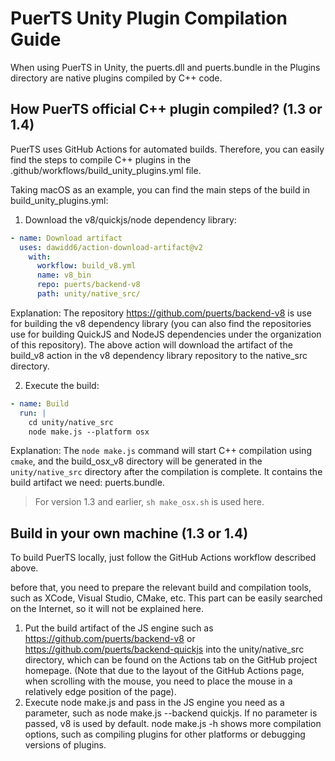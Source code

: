 # PuerTS Unity Plugin Compilation Guide
When using PuerTS in Unity, the puerts.dll and puerts.bundle in the Plugins directory are native plugins compiled by C++ code.

## How PuerTS official C++ plugin compiled? (1.3 or 1.4)
PuerTS uses GitHub Actions for automated builds. Therefore, you can easily find the steps to compile C++ plugins in the .github/workflows/build_unity_plugins.yml file.

Taking macOS as an example, you can find the main steps of the build in build_unity_plugins.yml:

1. Download the v8/quickjs/node dependency library:
```yaml
- name: Download artifact
  uses: dawidd6/action-download-artifact@v2
    with:
      workflow: build_v8.yml
      name: v8_bin
      repo: puerts/backend-v8
      path: unity/native_src/
```
Explanation:
The repository https://github.com/puerts/backend-v8 is use for building the v8 dependency library (you can also find the repositories use for building QuickJS and NodeJS dependencies under the organization of this repository). The above action will download the artifact of the build_v8 action in the v8 dependency library repository to the native_src directory.

2. Execute the build:
```yaml
- name: Build
  run: |
    cd unity/native_src
    node make.js --platform osx
```
Explanation:
The `node make.js` command will start C++ compilation using `cmake`, and the build_osx_v8 directory will be generated in the `unity/native_src` directory after the compilation is complete. It contains the build artifact we need: puerts.bundle.

> For version 1.3 and earlier, `sh make_osx.sh` is used here.

## Build in your own machine (1.3 or 1.4)
To build PuerTS locally, just follow the GitHub Actions workflow described above.

before that, you need to prepare the relevant build and compilation tools, such as XCode, Visual Studio, CMake, etc. This part can be easily searched on the Internet, so it will not be explained here.

1. Put the build artifact of the JS engine such as https://github.com/puerts/backend-v8 or https://github.com/puerts/backend-quickjs into the unity/native_src directory, which can be found on the Actions tab on the GitHub project homepage. (Note that due to the layout of the GitHub Actions page, when scrolling with the mouse, you need to place the mouse in a relatively edge position of the page).
2. Execute node make.js and pass in the JS engine you need as a parameter, such as node make.js --backend quickjs. If no parameter is passed, v8 is used by default. node make.js -h shows more compilation options, such as compiling plugins for other platforms or debugging versions of plugins.
